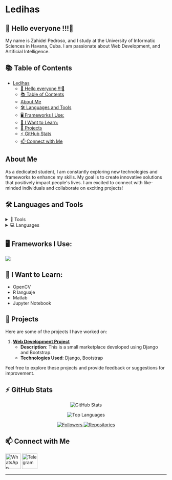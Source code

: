# Ledihas

## 🚀 Hello everyone !!!👋

<p>My name is Zahidel Pedroso, and I study at the University of Informatic Sciences in Havana, Cuba. I am passionate about Web Development, and Artificial Intelligence.</p>

## 📚 Table of Contents

- [Ledihas](#ledihas)
  - [🚀 Hello everyone !!!👋](#-hello-everyone-)
  - [📚 Table of Contents](#-table-of-contents)
  - [About Me](#about-me)
  - [🛠️ Languages and Tools](#️-languages-and-tools)
  - [🖥️ Frameworks I Use:](#️-frameworks-i-use)
  - [🔭 I Want to Learn:](#-i-want-to-learn)
  - [🚀 Projects](#-projects)
  - [:zap: GitHub Stats](#zap-github-stats)
  - [📫 Connect with Me](#-connect-with-me)

## About Me

As a dedicated student, I am constantly exploring new technologies and frameworks to enhance my skills. My goal is to create innovative solutions that positively impact people's lives. I am excited to connect with like-minded individuals and collaborate on exciting projects!



## 🛠️ Languages and Tools

<details>
 <summary>🔧 Tools</summary>
<hr>
  <ul>
    <li>
      <strong>Operating Systems </strong>
      <p align="start">
        <a href="https://skillicons.dev" style="text-decoration: none;">
          <img src="https://skillicons.dev/icons?i=linux,ubuntu" />
        </a>
      </p>
    </li>
    <li>
      <strong>Development Environments and Text Editors</strong>
	<strong>Development Environments and Text Editors</strong>
<p align="start">
  <a href="https://simpleicons.org" style="text-decoration: none;">
    <img src="https://cdn.jsdelivr.net/npm/simple-icons@v5/icons/neovim.svg" alt="Neovim" width="40" height="40"/>
    <img src="https://cdn.jsdelivr.net/npm/simple-icons@v5/icons/vscode.svg" alt="VS Code" width="40" height="40"/>
    <img src="https://cdn.jsdelivr.net/npm/simple-icons@v5/icons/#FF0000" alt="Spyder" width="40" height="40"/>
    <img src="https://cdn.jsdelivr.net/npm/simple-icons@v5/icons/qt.svg" alt="Qt Creator" width="40" height="40"/>

  </a>
</p>
    </li>
    <li>
      <strong>Development Tools</strong>
      <p align="start">
        <a href="https://skillicons.dev" style="text-decoration: none;">
          <img src="https://skillicons.dev/icons?i=postman,git,github,stackoverflow" />
        </a>
      </p>
    </li>
    <li>
      <strong>Database and Data Management</strong>
      <p align="start">
        <a href="https://skillicons.dev" style="text-decoration: none;">
          <img src="https://skillicons.dev/icons?i=postgresql,mysql,sqlite" />
        </a>
      </p>
    </li>
      </ul>
</details>

<details>
  <summary>💻 Languages</summary>

### 🛠 &nbsp;Tech Stack
![Python](https://img.shields.io/badge/python-3670A0?style=for-the-badge&logo=python&logoColor=ffdd54)&nbsp;
![JavaScript](https://img.shields.io/badge/javascript-%23323330.svg?style=for-the-badge&logo=javascript&logoColor=%23F7DF1E)&nbsp;
![Java](https://img.shields.io/badge/java-%23ED8B00.svg?style=for-the-badge&logo=java&logoColor=white)&nbsp;
![Shell](https://img.shields.io/badge/shell-%231DAF00.svg?style=for-the-badge&logo=gnu-bash&logoColor=white);
![TypeScript](https://img.shields.io/badge/typescript-%232B7BB2.svg?style=for-the-badge&logo=typescript&logoColor=white);
![C](https://img.shields.io/badge/c-%2300599C.svg?style=for-the-badge&logo=c&logoColor=white)&nbsp;
![C++](https://img.shields.io/badge/c++-%2300599C.svg?style=for-the-badge&logo=c%2B%2B&logoColor=white)&nbsp;
![Bootstrap](https://img.shields.io/badge/bootstrap-%23563D7C.svg?style=for-the-badge&logo=bootstrap&logoColor=white)&nbsp;
![HTML5](https://img.shields.io/badge/html5-%23E34F26.svg?style=for-the-badge&logo=html5&logoColor=white)&nbsp;
![CSS3](https://img.shields.io/badge/css3-%231572B6.svg?style=for-the-badge&logo=css3&logoColor=white)&nbsp;
	
</details>


## 🖥️ Frameworks I Use:

<p align="start">
  <a href="https://skillicons.dev" style="text-decoration: none;">
    <img src="https://skillicons.dev/icons?i=qt,angular,django,bootstrap" />
  </a>
</p>

## 🔭 I Want to Learn:
<p align="start">
 <ul>
 <li>OpenCV</li>
 <li>R languaje</li>
 <li>Matlab</li>
 <li>Jupyter Notebook</li>
 </ul>
</p>


## 🚀 Projects

Here are some of the projects I have worked on:

1. **[Web Development Project](https://yeyitasbarm.onrender.com/)**  
   - **Description**: This is a small marketplace developed using Django and Bootstrap.
   - **Technologies Used**: Django, Bootstrap

Feel free to explore these projects and provide feedback or suggestions for improvement.


## :zap: GitHub Stats

<p align="center">
  <img src="https://github-readme-stats.vercel.app/api?username=Ledihas&show_icons=true&hide_border=false&title_color=ff652f&icon_color=FFE400&bg_color=09131B&text_color=ffffff&border_color=0c1a25" alt="GitHub Stats" />
</p>

<p align="center">
  <img src="https://github-readme-stats.vercel.app/api/top-langs/?username=Ledihas&layout=compact&hide_border=true&bg_color=09131B&text_color=ffffff" alt="Top Languages" />
</p>

<p align="center">
  <a href="https://github.com/Ledihas">
    <img src="https://img.shields.io/github/followers/Ledihas?style=social" alt="Followers" />
  </a>
  <a href="https://github.com/Ledihas?tab=repositories">
    <img src="https://img.shields.io/badge/Repos-3-brightgreen" alt="Repositories" />
  </a>
</p>





## 📫 Connect with Me

<p align="start">
  <a href="https://wa.me/53761053" target="_blank" style="text-decoration:none;">
    <img src="https://img.icons8.com/color/48/000000/whatsapp--v1.png" alt="WhatsApp" width="48" height="48" />
  </a>
  <a href="https://t.me/53761053" target="_blank" style="text-decoration:none;">
    <img src="https://img.icons8.com/color/48/000000/telegram-app.png" alt="Telegram" width="48" height="48" />
  </a>
</p>

---

